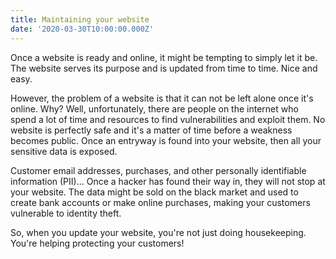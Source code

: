 ```yaml
---
title: Maintaining your website
date: '2020-03-30T10:00:00.000Z'
---
```


Once a website is ready and online, it might be tempting to simply let it be. The website serves its purpose and is updated from time to time. Nice and easy.

However, the problem of a website is that it can not be left alone once it's online. Why? Well, unfortunately, there are people on the internet who spend a lot of time and resources to find vulnerabilities and exploit them. No website is perfectly safe and it's a matter of time before a weakness becomes public. Once an entryway is found into your website, then all your sensitive data is exposed.

Customer email addresses, purchases, and other personally identifiable information (PII)... Once a hacker has found their way in, they will not stop at your website. The data might be sold on the black market and used to create bank accounts or make online purchases, making your customers vulnerable to identity theft.

So, when you update your website, you're not just doing housekeeping. You're helping protecting your customers!
